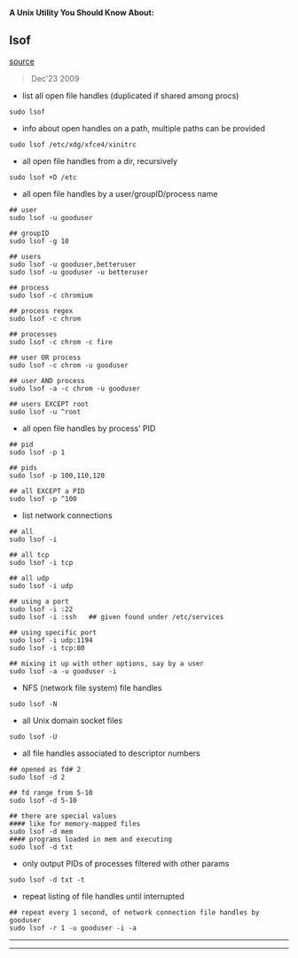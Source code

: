 
#### A Unix Utility You Should Know About:
## lsof

[source](http://www.catonmat.net/blog/unix-utilities-lsof/)
> Dec'23 2009

* list all open file handles (duplicated if shared among procs)

```
sudo lsof
```


* info about open handles on a path, multiple paths can be provided

```
sudo lsof /etc/xdg/xfce4/xinitrc
```


* all open file handles from a dir, recursively

```
sudo lsof +D /etc
```


* all open file handles by a user/groupID/process name

```
## user
sudo lsof -u gooduser

## groupID
sudo lsof -g 10

## users
sudo lsof -u gooduser,betteruser
sudo lsof -u gooduser -u betteruser

## process
sudo lsof -c chromium

## process regex
sudo lsof -c chrom

## processes
sudo lsof -c chrom -c fire

## user OR process
sudo lsof -c chrom -u gooduser

## user AND process
sudo lsof -a -c chrom -u gooduser

## users EXCEPT root
sudo lsof -u ^root
```


* all open file handles by process' PID

```
## pid
sudo lsof -p 1

## pids
sudo lsof -p 100,110,120

## all EXCEPT a PID
sudo lsof -p ^100
```


* list network connections

```
## all
sudo lsof -i

## all tcp
sudo lsof -i tcp

## all udp
sudo lsof -i udp

## using a port
sudo lsof -i :22
sudo lsof -i :ssh   ## given found under /etc/services

## using specific port
sudo lsof -i udp:1194
sudo lsof -i tcp:80

## mixing it up with other options, say by a user
sudo lsof -a -u gooduser -i
```


* NFS (network file system) file handles

```
sudo lsof -N
```


* all Unix domain socket files

```
sudo lsof -U
```


* all file handles associated to descriptor numbers

```
## opened as fd# 2
sudo lsof -d 2

## fd range from 5-10
sudo lsof -d 5-10

## there are special values
#### like for memory-mapped files
sudo lsof -d mem
#### programs loaded in mem and executing
sudo lsof -d txt
```


* only output PIDs of processes filtered with other params

```
sudo lsof -d txt -t
```


* repeat listing of file handles until interrupted

```
## repeat every 1 second, of network connection file handles by gooduser
sudo lsof -r 1 -u gooduser -i -a
```

---
---
